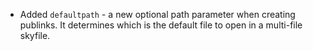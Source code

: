 - Added `defaultpath` - a new optional path parameter when creating publinks. It
  determines which is the default file to open in a multi-file skyfile.
